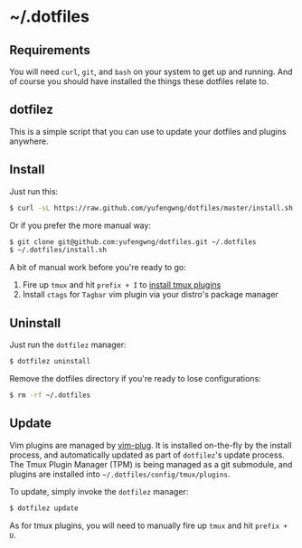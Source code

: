 # ~/.dotfiles

## Requirements

You will need `curl`, `git`, and `bash` on your system to get up and running.
And of course you should have installed the things these dotfiles relate to.

## dotfilez

This is a simple script that you can use to update your dotfiles and plugins
anywhere.

## Install

Just run this:

```bash
$ curl -sL https://raw.github.com/yufengwng/dotfiles/master/install.sh | sh
```

Or if you prefer the more manual way:

``` bash
$ git clone git@github.com:yufengwng/dotfiles.git ~/.dotfiles
$ ~/.dotfiles/install.sh
```

A bit of manual work before you're ready to go:

1. Fire up `tmux` and hit `prefix + I` to [install tmux plugins][tpm]
2. Install `ctags` for `Tagbar` vim plugin via your distro's package manager

## Uninstall

Just run the `dotfilez` manager:

``` bash
$ dotfilez uninstall
```

Remove the dotfiles directory if you're ready to lose configurations:

``` bash
$ rm -rf ~/.dotfiles
```

## Update

Vim plugins are managed by [vim-plug][]. It is installed on-the-fly by the
install process, and automatically updated as part of `dotfilez`'s update
process. The Tmux Plugin Manager (TPM) is being managed as a git submodule, and
plugins are installed into `~/.dotfiles/config/tmux/plugins`.

To update, simply invoke the `dotfilez` manager:

``` bash
$ dotfilez update
```

As for tmux plugins, you will need to manually fire up `tmux` and
hit `prefix + U`.

[tpm]: https://github.com/tmux-plugins/tpm
[vim-plug]: https://github.com/junegunn/vim-plug
